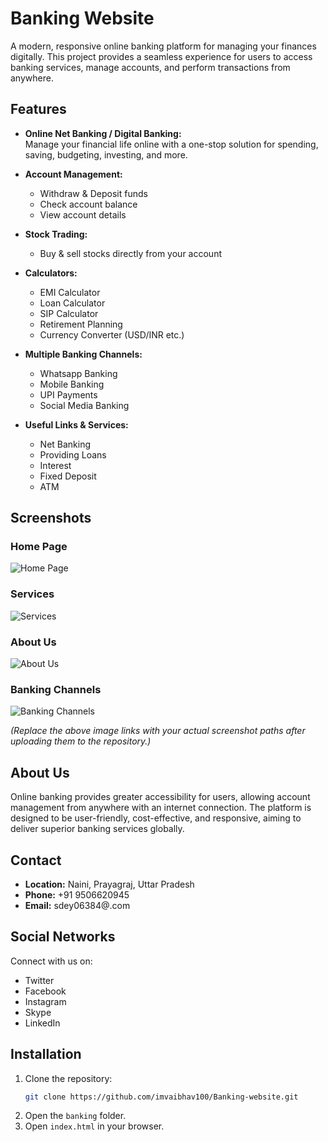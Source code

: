 # Banking Website

A modern, responsive online banking platform for managing your finances digitally. This project provides a seamless experience for users to access banking services, manage accounts, and perform transactions from anywhere.

## Features

- **Online Net Banking / Digital Banking:**  
  Manage your financial life online with a one-stop solution for spending, saving, budgeting, investing, and more.

- **Account Management:**  
  - Withdraw & Deposit funds  
  - Check account balance  
  - View account details

- **Stock Trading:**  
  - Buy & sell stocks directly from your account

- **Calculators:**  
  - EMI Calculator  
  - Loan Calculator  
  - SIP Calculator  
  - Retirement Planning  
  - Currency Converter (USD/INR etc.)

- **Multiple Banking Channels:**  
  - Whatsapp Banking  
  - Mobile Banking  
  - UPI Payments  
  - Social Media Banking

- **Useful Links & Services:**  
  - Net Banking  
  - Providing Loans  
  - Interest  
  - Fixed Deposit  
  - ATM

## Screenshots

### Home Page
![Home Page](screenshots/home.png)

### Services
![Services](screenshots/services.png)

### About Us
![About Us](screenshots/about.png)

### Banking Channels
![Banking Channels](screenshots/channels.png)

*(Replace the above image links with your actual screenshot paths after uploading them to the repository.)*

## About Us

Online banking provides greater accessibility for users, allowing account management from anywhere with an internet connection. The platform is designed to be user-friendly, cost-effective, and responsive, aiming to deliver superior banking services globally.

## Contact

- **Location:** Naini, Prayagraj, Uttar Pradesh  
- **Phone:** +91 9506620945  
- **Email:** sdey06384@.com

## Social Networks

Connect with us on:
- Twitter
- Facebook
- Instagram
- Skype
- LinkedIn

## Installation

1. Clone the repository:
   ```sh
   git clone https://github.com/imvaibhav100/Banking-website.git
   ```
2. Open the `banking` folder.
3. Open `index.html` in your browser.

